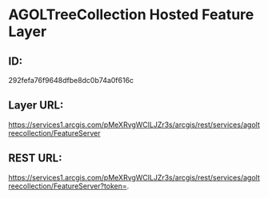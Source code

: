 # AGOLTreeCollection Hosted Feature Layer

## ID:
292fefa76f9648dfbe8dc0b74a0f616c

## Layer URL:
https://services1.arcgis.com/pMeXRvgWClLJZr3s/arcgis/rest/services/agoltreecollection/FeatureServer

## REST URL:
https://services1.arcgis.com/pMeXRvgWClLJZr3s/arcgis/rest/services/agoltreecollection/FeatureServer?token=.
